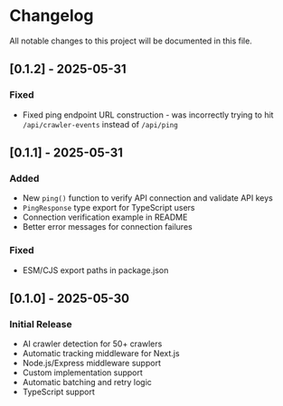 # Changelog

All notable changes to this project will be documented in this file.

## [0.1.2] - 2025-05-31

### Fixed
- Fixed ping endpoint URL construction - was incorrectly trying to hit `/api/crawler-events` instead of `/api/ping`

## [0.1.1] - 2025-05-31

### Added
- New `ping()` function to verify API connection and validate API keys
- `PingResponse` type export for TypeScript users
- Connection verification example in README
- Better error messages for connection failures

### Fixed
- ESM/CJS export paths in package.json

## [0.1.0] - 2025-05-30

### Initial Release
- AI crawler detection for 50+ crawlers
- Automatic tracking middleware for Next.js
- Node.js/Express middleware support
- Custom implementation support
- Automatic batching and retry logic
- TypeScript support 